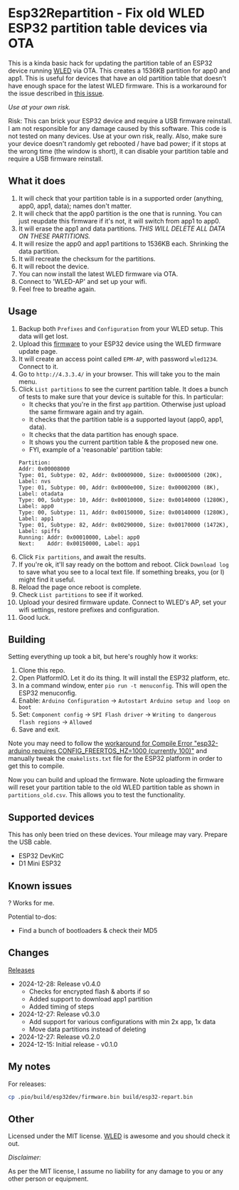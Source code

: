 # Esp32Repartition - Fix old WLED ESP32 partition table devices via OTA

This is a kinda basic hack for updating the partition table of an ESP32 device running [WLED](https://kno.wled.ge/) via OTA.
This creates a 1536KB partition for app0 and app1.
This is useful for devices that have an old partition table that doesn't have enough space for the latest WLED firmware.
This is a workaround for the issue described in [this issue](https://github.com/Aircoookie/WLED/issues/4369).

*Use at your own risk.*

Risk: This can brick your ESP32 device and require a USB firmware reinstall. I am not responsible for any damage caused by this software.
This code is not tested on many devices. Use at your own risk, really.
Also, make sure your device doesn't randomly get rebooted / have bad power;
if it stops at the wrong time (the window is short), it can disable your partition table and require a USB firmware reinstall.

## What it does

1. It will check that your partition table is in a supported order (anything, app0, app1, data); names don't matter.
2. It will check that the app0 partition is the one that is running. You can just reupdate this firmware if it's not, it will switch from app1 to app0.
3. It will erase the app1 and data partitions. *THIS WILL DELETE ALL DATA ON THESE PARTITIONS.*
4. It will resize the app0 and app1 partitions to 1536KB each. Shrinking the data partition.
5. It will recreate the checksum for the partitions.
6. It will reboot the device.
7. You can now install the latest WLED firmware via OTA.
8. Connect to 'WLED-AP' and set up your wifi.
9. Feel free to breathe again.

## Usage

1. Backup both `Prefixes` and `Configuration` from your WLED setup. This data will get lost.
2. Upload this [firmware](https://github.com/softplus/Esp32Repartition/releases) to your ESP32 device using the WLED firmware update page.
3. It will create an access point called `EPM-AP`, with password `wled1234`. Connect to it.
4. Go to `http://4.3.3.4/` in your browser. This will take you to the main menu.
7. Click `List partitions` to see the current partition table.
    It does a bunch of tests to make sure that your device is suitable for this. In particular:
    * It checks that you're in the first `app` partition. Otherwise just upload the same firmware again and try again.
    * It checks that the partition table is a supported layout (app0, app1, data).
    * It checks that the data partition has enough space.
    * It shows you the current partition table & the proposed new one.
    * FYI, example of a 'reasonable' partition table:
    ```
    Partition:
    Addr: 0x00008000
    Type: 01, Subtype: 02, Addr: 0x00009000, Size: 0x00005000 (20K), Label: nvs
    Type: 01, Subtype: 00, Addr: 0x0000e000, Size: 0x00002000 (8K), Label: otadata
    Type: 00, Subtype: 10, Addr: 0x00010000, Size: 0x00140000 (1280K), Label: app0
    Type: 00, Subtype: 11, Addr: 0x00150000, Size: 0x00140000 (1280K), Label: app1
    Type: 01, Subtype: 82, Addr: 0x00290000, Size: 0x00170000 (1472K), Label: spiffs
    Running: Addr: 0x00010000, Label: app0
    Next:    Addr: 0x00150000, Label: app1
    ```
8. Click `Fix partitions`, and await the results.
9. If you're ok, it'll say ready on the bottom and reboot.
    Click `Download log` to save what you see to a local text file.
    If something breaks, you (or I) might find it useful.
10. Reload the page once reboot is complete.
11. Check `List partitions` to see if it worked.
12. Upload your desired firmware update. Connect to WLED's AP, set your wifi settings, restore prefixes and configuration.
13. Good luck.

## Building

Setting everything up took a bit, but here's roughly how it works:

1. Clone this repo.
2. Open PlatformIO. Let it do its thing. It will install the ESP32 platform, etc.
3. In a command window, enter `pio run -t menuconfig`. This will open the ESP32 menuconfig.
4. Enable: `Arduino Configuration` -> `Autostart Arduino setup and loop on boot`
5. Set: `Component config` -> `SPI Flash driver` -> `Writing to dangerous flash regions` -> `Allowed`
6. Save and exit.

Note you may need to follow the [workaround for Compile Error "esp32-arduino requires CONFIG_FREERTOS_HZ=1000 (currently 100)"](https://github.com/espressif/arduino-esp32/discussions/8375#discussioncomment-7908337) and manually tweak the `cmakelists.txt` file for the ESP32 platform in order to get this to compile.

Now you can build and upload the firmware.
Note uploading the firmware will reset your partition table to the old WLED partition table as shown in `partitions_old.csv`.
This allows you to test the functionality.

## Supported devices

This has only been tried on these devices. Your mileage may vary. Prepare the USB cable.

* ESP32 DevKitC
* D1 Mini ESP32

## Known issues

? Works for me.

Potential to-dos:

* Find a bunch of bootloaders & check their MD5

## Changes

[Releases](https://github.com/softplus/Esp32Repartition/releases)

* 2024-12-28: Release v0.4.0
  * Checks for encrypted flash & aborts if so
  * Added support to download app1 partition
  * Added timing of steps
* 2024-12-27: Release v0.3.0
  * Add support for various configurations with min 2x app, 1x data
  * Move data partitions instead of deleting
* 2024-12-27: Release v0.2.0
* 2024-12-15: Initial release - v0.1.0

## My notes

For releases:

```bash
cp .pio/build/esp32dev/firmware.bin build/esp32-repart.bin
```

## Other

Licensed under the MIT license.
[WLED](https://kno.wled.ge/) is awesome and you should check it out.

*Disclaimer:*

As per the MIT license, I assume no liability for any damage to you or any other person or equipment.  
